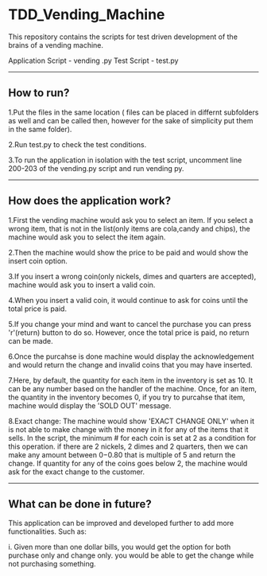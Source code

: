 # TDD_Vending_Machine
This repository contains the scripts for test driven development of the brains of a vending machine.

Application Script - vending .py
Test Script - test.py

------------
How to run?
------------
1.Put the files in the same location ( files can be placed in differnt subfolders as well and can be called then, however for the sake of simplicity put them in the same folder).

2.Run test.py to check the test conditions.

3.To run the application in isolation with the test script, uncomment line 200-203 of the vending.py script and run vending py.

-------------------------------
How does the application work?
-------------------------------

1.First the vending machine would ask you to select an item. If you select a wrong item, that is not in the list(only items are cola,candy and chips), the machine would ask you to select the item again.

2.Then the machine would show the price to be paid and would show the insert coin option.

3.If you insert a wrong coin(only nickels, dimes and quarters are accepted), machine would ask you to insert a valid coin.

4.When you insert a valid coin, it would continue to ask for coins until the total price is paid.

5.If you change your mind and want to cancel the purchase you can press 'r'(return) button to do so. However, once the total price is paid, no return can be made.

6.Once the purcahse is done machine would display the acknowledgement and would return the change and invalid coins that you may have inserted.

7.Here, by default, the quantity for each item in the inventory is set as 10. It can be any number based on the handler of the machine. Once, for an item, the quantity in the inventory becomes 0, if you try to purcahse that item, machine would display the 'SOLD OUT' message.

8.Exact change: The machine would show 'EXACT CHANGE ONLY' when it is not able to make change with the money in it for any of the items that it sells. In the script, the minimum # for each coin is set at 2  as a condition for this operation. if there are 2 nickels, 2 dimes and 2 quarters, then we can make any amount between $0-$0.80 that is multiple of 5 and return the change. 
If quantity for any of the coins goes below 2, the machine would ask for the exact change to the customer.

---------------------------
What can be done in future?
---------------------------
This application can be improved and developed further to add more functionalities. Such as:

i. Given more than one dollar bills, you would get the option for both purchase only and change only. you would be able to get the change while not purchasing something.
